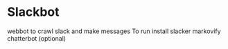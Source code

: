 # Slackbot
webbot to crawl slack and make messages
To run install 
slacker
markovify
chatterbot (optional)
